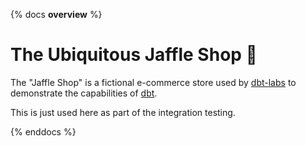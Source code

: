 {% docs __overview__ %}

# The Ubiquitous Jaffle Shop 🥪

The "Jaffle Shop" is a fictional e-commerce store used by [dbt-labs](https://github.com/dbt-labs) to demonstrate the capabilities of [dbt](https://www.getdbt.com/).

This is just used here as part of the integration testing.

{% enddocs %}
